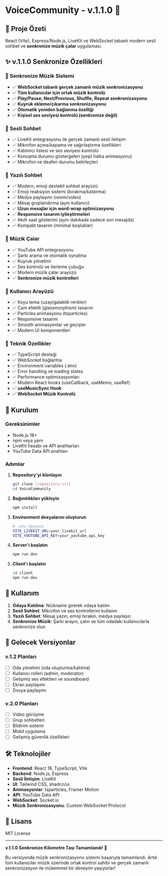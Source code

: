 # VoiceCommunity - v.1.1.0 🎵

## 🎯 Proje Özeti
React (Vite), Express/Node.js, LiveKit ve WebSocket tabanlı modern sesli sohbet ve **senkronize müzik çalar** uygulaması.

## ✨ v.1.1.0 Senkronize Özellikleri

### 🎵 Senkronize Müzik Sistemi
- ✅ **WebSocket tabanlı gerçek zamanlı müzik senkronizasyonu**
- ✅ **Tüm kullanıcılar için ortak müzik kontrolü**
- ✅ **Play/Pause, Next/Previous, Shuffle, Repeat senkronizasyonu**
- ✅ **Kuyruk ekleme/çıkarma senkronizasyonu**
- ✅ **Otomatik yeniden bağlanma özelliği**
- ✅ **Kişisel ses seviyesi kontrolü (senkronize değil)**

### 🎤 Sesli Sohbet
- ✅ LiveKit entegrasyonu ile gerçek zamanlı sesli iletişim
- ✅ Mikrofon açma/kapama ve sağırlaştırma özellikleri
- ✅ Katılımcı listesi ve ses seviyesi kontrolü
- ✅ Konuşma durumu göstergeleri (yeşil halka animasyonu)
- ✅ Mikrofon ve deafen durumu belirteçleri

### 💬 Yazılı Sohbet
- ✅ Modern, emoji destekli sohbet arayüzü
- ✅ Emoji reaksiyon sistemi (bırakma/kaldırma)
- ✅ Medya paylaşımı (resim/video)
- ✅ Mesaj gruplandırma (aynı kullanıcı)
- ✅ **Uzun mesajlar için word-wrap optimizasyonu**
- ✅ **Responsive tasarım iyileştirmeleri**
- ✅ Akıllı saat gösterimi (aynı dakikada sadece son mesajda)
- ✅ Kompakt tasarım (minimal boşluklar)

### 🎵 Müzik Çalar
- ✅ YouTube API entegrasyonu
- ✅ Şarkı arama ve otomatik oynatma
- ✅ Kuyruk yönetimi
- ✅ Ses kontrolü ve ilerleme çubuğu
- ✅ Modern müzik çalar arayüzü
- ✅ **Senkronize müzik kontrolleri**

### 🎨 Kullanıcı Arayüzü
- ✅ Koyu tema (uzay/galaktik renkler)
- ✅ Cam efektli (glassmorphism) tasarım
- ✅ Particles animasyonu (tsparticles)
- ✅ Responsive tasarım
- ✅ Smooth animasyonlar ve geçişler
- ✅ Modern UI komponentleri

### 🔧 Teknik Özellikler
- ✅ TypeScript desteği
- ✅ WebSocket bağlantısı
- ✅ Environment variables (.env)
- ✅ Error handling ve loading states
- ✅ Performance optimizasyonları
- ✅ Modern React hooks (useCallback, useMemo, useRef)
- ✅ **useMusicSync Hook**
- ✅ **WebSocket Müzik Kontrolü**

## 🚀 Kurulum

### Gereksinimler
- Node.js 18+
- npm veya yarn
- LiveKit hesabı ve API anahtarları
- YouTube Data API anahtarı

### Adımlar
1. **Repository'yi klonlayın**
   ```bash
   git clone [repository-url]
   cd VoiceCommunity
   ```

2. **Bağımlılıkları yükleyin**
   ```bash
   npm install
   ```

3. **Environment dosyalarını oluşturun**
   ```bash
   # .env dosyası
   VITE_LIVEKIT_URL=your_livekit_url
   VITE_YOUTUBE_API_KEY=your_youtube_api_key
   ```

4. **Server'ı başlatın**
   ```bash
   npm run dev
   ```

5. **Client'ı başlatın**
   ```bash
   cd client
   npm run dev
   ```

## 🎯 Kullanım

1. **Odaya Katılma**: Nickname girerek odaya katılın
2. **Sesli Sohbet**: Mikrofon ve ses kontrollerini kullanın
3. **Yazılı Sohbet**: Mesaj yazın, emoji bırakın, medya paylaşın
4. **Senkronize Müzik**: Şarkı arayın, çalın ve tüm odadaki kullanıcılarla senkronize olun

## 🔮 Gelecek Versiyonlar

### v.1.2 Planları
- [ ] Oda yönetimi (oda oluşturma/katılma)
- [ ] Kullanıcı rolleri (admin, moderator)
- [ ] Gelişmiş ses efektleri ve soundboard
- [ ] Ekran paylaşımı
- [ ] Dosya paylaşımı

### v.2.0 Planları
- [ ] Video görüşme
- [ ] Grup sohbetleri
- [ ] Bildirim sistemi
- [ ] Mobil uygulama
- [ ] Gelişmiş güvenlik özellikleri

## 🛠️ Teknolojiler

- **Frontend**: React 18, TypeScript, Vite
- **Backend**: Node.js, Express
- **Sesli İletişim**: LiveKit
- **UI**: Tailwind CSS, shadcn/ui
- **Animasyonlar**: tsparticles, Framer Motion
- **API**: YouTube Data API
- **WebSocket**: Socket.io
- **Müzik Senkronizasyonu**: Custom WebSocket Protocol

## 📝 Lisans

MIT License

---

**v.1.1.0 Senkronize Kilometre Taşı Tamamlandı! 🎵**

Bu versiyonda müzik senkronizasyonu sistemi başarıyla tamamlandı. Artık tüm kullanıcılar müzik üzerinde ortak kontrol sahibi ve gerçek zamanlı senkronizasyon ile mükemmel bir deneyim yaşıyorlar! 